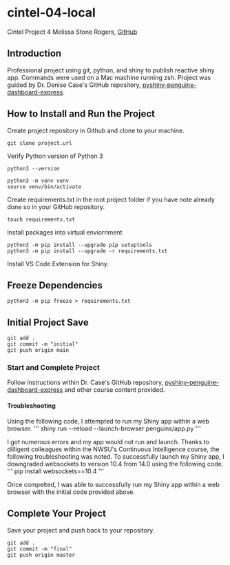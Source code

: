 # cintel-04-local
Cintel Project 4
Melissa Stone Rogers, [GitHub](https://github.com/meldstonerogers/cintel-04-local)

## Introduction
Professional project using git, python, and shiny to publish reactive shiny app. 
Commands were used on a Mac machine running zsh. Project was guided by Dr. Denise Case's GitHub repository, [pyshiny-penguine-dashboard-express](https://github.com/denisecase/pyshiny-penguins-dashboard-express).


## How to Install and Run the Project
Create project repository in Github and clone to your machine.

```
git clone project.url
```
Verify Python version of Python 3
```
python3 --version

```
```
python3 -m venv venv
source venv/bin/activate
```
Create requirements.txt in the root project folder if you have note already done so in your GitHub repository. 
```
touch requirements.txt
```

Install packages into virtual enviornment
```
python3 -m pip install --upgrade pip setuptools
python3 -m pip install --upgrade -r requirements.txt

```
Install VS Code Extension for Shiny.

## Freeze Dependencies 
```
python3 -m pip freeze > requirements.txt
```

## Initial Project Save
```
git add .
git commit -m "initial"                         
git push origin main
```
### Start and Complete Project 
Follow instructions within Dr. Case's GitHub repository, [pyshiny-penguine-dashboard-express](https://github.com/denisecase/pyshiny-penguins-dashboard-express) and other course content provided. 

#### Troubleshooting
Using the following code, I attempted to run my Shiny app within a web browser. 
'''
shiny run --reload --launch-browser penguins/app.py
'''

I got numerous errors and my app would not run and launch. Thanks to dilligent colleagues within the NWSU's Continuous Intelligence course, the following troubleshooting was noted. To successfully launch my Shiny app, I downgraded websockets to version 10.4 from 14.0 using the following code.
'''
pip install websockets==10.4
'''

Once compelted, I was able to successfully run my Shiny app within a web browser with the initial code provided above.

## Complete Your Project
Save your project and push back to your repository. 
```
git add .
git commit -m "final"                         
git push origin master
```